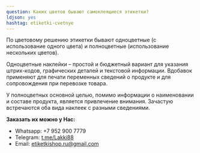 ```yaml
---
question: Каких цветов бывают самоклеящиеся этикетки?
ldjson: yes
hashtag: etiketki-cvetnye
---
```


По цветовому решению этикетки бывают одноцветные (с использование одного цвета) и полноцветные (использование нескольких цветов).

Одноцветные наклейки – простой и бюджетный вариант для указания штрих-кодов, графических деталей и текстовой информации. Вдобавок применяют для печати переменных сведений о продукте и для сопровождения при перевозке товара.

У полноцветных основной целью, помимо информации о наименовании и составе продукта, является привлечение внимания. Зачастую встречаются оба вида наклеек с разными сведениями.


**Заказать их можно у Нас:**
* Whatsapp: +7 952 900 7779
* Telegram: [t.me/Lakki88](https://t.me/Lakki88)
* Email: [etiketkishop.ru@gmail.com](mailto:etiketkishop.ru@gmail.com)
